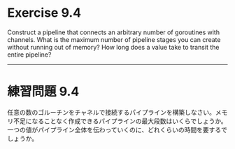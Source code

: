 # Exercise 9.4
Construct a pipeline that connects an arbitrary number of goroutines with channels. What is the maximum number of pipeline stages you can create without running out of memory? How long does a value take to transit the entire pipeline?

---
# 練習問題 9.4
任意の数のゴルーチンをチャネルで接続するパイプラインを構築しなさい。メモリ不足になることなく作成できるパイプラインの最大段数はいくらでしょうか。一つの値がパイプライン全体を伝わっていくのに、どれくらいの時間を要するでしょうか。

